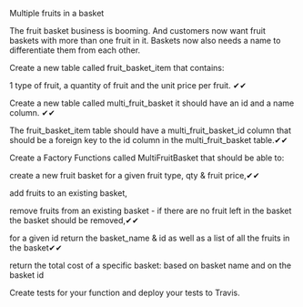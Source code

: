 Multiple fruits in a basket


The fruit basket business is booming. And customers now want fruit baskets with more than one fruit in it. Baskets now also needs a name to differentiate them from each other.

Create a new table called fruit_basket_item that contains:

1 type of fruit,
a quantity of fruit
and the unit price per fruit. ✔✔

Create a new table called multi_fruit_basket it should have an id and a name column. ✔✔

The fruit_basket_item table should have a multi_fruit_basket_id column that should be a foreign key to the id column in the multi_fruit_basket table.✔✔

Create a Factory Functions called MultiFruitBasket that should be able to:

create a new fruit basket for a given fruit type, qty & fruit price,✔✔

add fruits to an existing basket,

remove fruits from an existing basket - if there are no fruit left in the basket the basket should be removed,✔✔

for a given id return the basket_name & id as well as a list of all the fruits in the basket✔✔

return the total cost of a specific basket:
based on basket name
and on the basket id


Create tests for your function and deploy your tests to Travis.